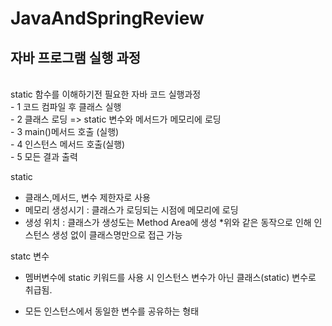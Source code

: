 # JavaAndSpringReview

<h2>자바 프로그램 실행 과정</h2><br>
static 함수를 이해하기전 필요한 자바 코드 실행과정<br>
 - 1 코드 컴파일 후 클래스 실행<br>
 - 2 클래스 로딩 => static 변수와 메서드가 메모리에 로딩<br>
 - 3 main()메서드 호출 (실행)<br>
 - 4 인스턴스 메서드 호출(실행)<br>
 - 5 모든 결과 출력<br>

static
 - 클래스,메서드, 변수 제한자로 사용
 - 메모리 생성시기 : 클래스가 로딩되는 시점에 메모리에 로딩
 - 생성 위치 : 클래스가 생성도는 Method Area에 생성
    *위와 같은 동작으로 인해 인스턴스 생성 없이 클래스명만으로 접근 가능<br>

statc 변수
  - 멤버변수에 static 키워드를 사용 시 인스턴스 변수가 아닌 클래스(static) 변수로 취급됨.<br>

   - 모든 인스턴스에서 동일한 변수를 공유하는 형태 <br>